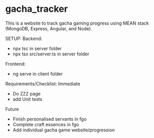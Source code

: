 # gacha_tracker
This is a website to track gacha gaming progress using MEAN stack (MongoDB, Express, Angular, and Node).

SETUP:
Backend:
- npx tsc in server folder
- npx tsx src/server.ts in server folder

Frontend:
- ng serve in client folder

Requirements/Checklist:
Immediate
- Do ZZZ page
- add Unit tests

Future
- Finish personalised servants in fgo
- Complete craft essences in fgo
- Add individual gacha game website/progression
